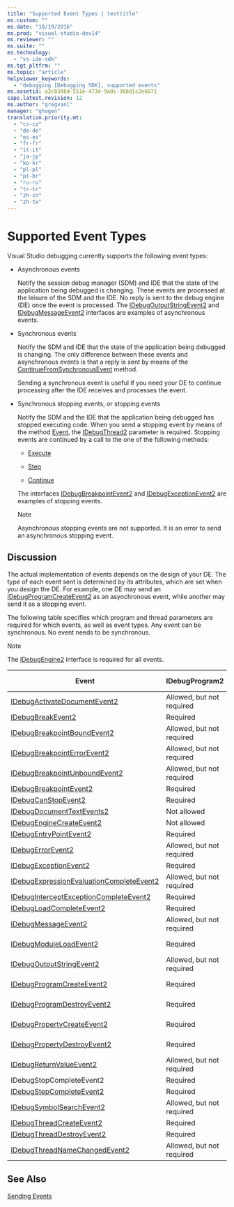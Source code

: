 ```yaml
---
title: "Supported Event Types | testtitle"
ms.custom: ""
ms.date: "10/19/2016"
ms.prod: "visual-studio-dev14"
ms.reviewer: ""
ms.suite: ""
ms.technology: 
  - "vs-ide-sdk"
ms.tgt_pltfrm: ""
ms.topic: "article"
helpviewer_keywords: 
  - "debugging [Debugging SDK], supported events"
ms.assetid: a3c0386d-551e-4734-9a0c-368d1c2e6671
caps.latest.revision: 12
ms.author: "gregvanl"
manager: "ghogen"
translation.priority.mt: 
  - "cs-cz"
  - "de-de"
  - "es-es"
  - "fr-fr"
  - "it-it"
  - "ja-jp"
  - "ko-kr"
  - "pl-pl"
  - "pt-br"
  - "ru-ru"
  - "tr-tr"
  - "zh-cn"
  - "zh-tw"
---
```

# Supported Event Types
Visual Studio debugging currently supports the following event types:  
  
-   Asynchronous events  
  
     Notify the session debug manager (SDM) and IDE that the state of the application being debugged is changing. These events are processed at the leisure of the SDM and the IDE. No reply is sent to the debug engine (DE) once the event is processed. The [IDebugOutputStringEvent2](../extensibility-debugger-reference/idebugoutputstringevent2.md) and [IDebugMessageEvent2](../extensibility-debugger-reference/idebugmessageevent2.md) interfaces are examples of asynchronous events.  
  
-   Synchronous events  
  
     Notify the SDM and IDE that the state of the application being debugged is changing. The only difference between these events and asynchronous events is that a reply is sent by means of the [ContinueFromSynchronousEvent](../extensibility-debugger-reference/idebugengine2--continuefromsynchronousevent.md) method.  
  
     Sending a synchronous event is useful if you need your DE to continue processing after the IDE receives and processes the event.  
  
-   Synchronous stopping events, or stopping events  
  
     Notify the SDM and the IDE that the application being debugged has stopped executing code. When you send a stopping event by means of the method [Event](../extensibility-debugger-reference/idebugeventcallback2--event.md), the [IDebugThread2](../extensibility-debugger-reference/idebugthread2.md) parameter is required. Stopping events are continued by a call to the one of the following methods:  
  
    -   [Execute](../extensibility-debugger-reference/idebugprogram2--execute.md)  
  
    -   [Step](../extensibility-debugger-reference/idebugprogram2--step.md)  
  
    -   [Continue](../extensibility-debugger-reference/idebugprogram2--continue.md)  
  
     The interfaces [IDebugBreakpointEvent2](../extensibility-debugger-reference/idebugbreakpointevent2.md) and [IDebugExceptionEvent2](../extensibility-debugger-reference/idebugexceptionevent2.md) are examples of stopping events.  
  
    > [!NOTE]
    >  Asynchronous stopping events are not supported. It is an error to send an asynchronous stopping event.  
  
## Discussion  
 The actual implementation of events depends on the design of your DE. The type of each event sent is determined by its attributes, which are set when you design the DE. For example, one DE may send an [IDebugProgramCreateEvent2](../extensibility-debugger-reference/idebugprogramcreateevent2.md) as an asynchronous event, while another may send it as a stopping event.  
  
 The following table specifies which program and thread parameters are required for which events, as well as event types. Any event can be synchronous. No event needs to be synchronous.  
  
> [!NOTE]
>  The [IDebugEngine2](../extensibility-debugger-reference/idebugengine2.md) interface is required for all events.  
  
|Event|IDebugProgram2|IDebugThread2|Stopping Events|  
|-----------|--------------------|-------------------|---------------------|  
|[IDebugActivateDocumentEvent2](../extensibility-debugger-reference/idebugactivatedocumentevent2.md)|Allowed, but not required|Allowed, but not required|No|  
|[IDebugBreakEvent2](../extensibility-debugger-reference/idebugbreakevent2.md)|Required|Required|Yes|  
|[IDebugBreakpointBoundEvent2](../extensibility-debugger-reference/idebugbreakpointboundevent2.md)|Allowed, but not required|Allowed, but not required|No|  
|[IDebugBreakpointErrorEvent2](../extensibility-debugger-reference/idebugbreakpointerrorevent2.md)|Allowed, but not required|Allowed, but not required|No|  
|[IDebugBreakpointUnboundEvent2](../extensibility-debugger-reference/idebugbreakpointunboundevent2.md)|Allowed, but not required|Allowed, but not required|No|  
|[IDebugBreakpointEvent2](../extensibility-debugger-reference/idebugbreakpointevent2.md)|Required|Required|Yes|  
|[IDebugCanStopEvent2](../extensibility-debugger-reference/idebugcanstopevent2.md)|Required|Required|No|  
|[IDebugDocumentTextEvents2](../extensibility-debugger-reference/idebugdocumenttextevents2.md)|Not allowed|Not allowed|No|  
|[IDebugEngineCreateEvent2](../extensibility-debugger-reference/idebugenginecreateevent2.md)|Not allowed|Not allowed|No|  
|[IDebugEntryPointEvent2](../extensibility-debugger-reference/idebugentrypointevent2.md)|Required|Required|Yes|  
|[IDebugErrorEvent2](../extensibility-debugger-reference/idebugerrorevent2.md)|Allowed, but not required|Allowed, but not required|Can be|  
|[IDebugExceptionEvent2](../extensibility-debugger-reference/idebugexceptionevent2.md)|Required|Required|Yes|  
|[IDebugExpressionEvaluationCompleteEvent2](../extensibility-debugger-reference/idebugexpressionevaluationcompleteevent2.md)|Allowed, but not required|Allowed, but not required|Can be|  
|[IDebugInterceptExceptionCompleteEvent2](../extensibility-debugger-reference/idebuginterceptexceptioncompleteevent2.md)|Required|Required|Yes|  
|[IDebugLoadCompleteEvent2](../extensibility-debugger-reference/idebugloadcompleteevent2.md)|Required|Required|Yes|  
|[IDebugMessageEvent2](../extensibility-debugger-reference/idebugmessageevent2.md)|Allowed, but not required|Allowed, but not required|Can be|  
|[IDebugModuleLoadEvent2](../extensibility-debugger-reference/idebugmoduleloadevent2.md)|Required|Allowed, but not required|No|  
|[IDebugOutputStringEvent2](../extensibility-debugger-reference/idebugoutputstringevent2.md)|Allowed, but not required|Allowed, but not required|No|  
|[IDebugProgramCreateEvent2](../extensibility-debugger-reference/idebugprogramcreateevent2.md)|Required|Allowed, but not required|No|  
|[IDebugProgramDestroyEvent2](../extensibility-debugger-reference/idebugprogramdestroyevent2.md)|Required|Allowed, but not required|No|  
|[IDebugPropertyCreateEvent2](../extensibility-debugger-reference/idebugpropertycreateevent2.md)|Required|Allowed, but not required|No|  
|[IDebugPropertyDestroyEvent2](../extensibility-debugger-reference/idebugpropertydestroyevent2.md)|Required|Allowed, but not required|No|  
|[IDebugReturnValueEvent2](../extensibility-debugger-reference/idebugreturnvalueevent2.md)|Allowed, but not required|Allowed, but not required|No|  
|IDebugStopCompleteEvent2|Required|Required|Yes|  
|[IDebugStepCompleteEvent2](../extensibility-debugger-reference/idebugstepcompleteevent2.md)|Required|Required|Yes|  
|[IDebugSymbolSearchEvent2](../extensibility-debugger-reference/idebugsymbolsearchevent2.md)|Allowed, but not required|Allowed, but not required|No|  
|[IDebugThreadCreateEvent2](../extensibility-debugger-reference/idebugthreadcreateevent2.md)|Required|Required|No|  
|[IDebugThreadDestroyEvent2](../extensibility-debugger-reference/idebugthreaddestroyevent2.md)|Required|Required|No|  
|[IDebugThreadNameChangedEvent2](../extensibility-debugger-reference/idebugthreadnamechangedevent2.md)|Allowed, but not required|Allowed, but not required|No|  
  
## See Also  
 [Sending Events](../extensibility-debugger/sending-events.md)